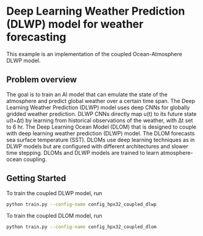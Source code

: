 # Deep Learning Weather Prediction (DLWP) model for weather forecasting

This example is an implementation of the coupled Ocean-Atmosphere DLWP model.

## Problem overview

The goal is to train an AI model that can emulate the state of the atmosphere and predict
global weather over a certain time span. The Deep Learning Weather Prediction (DLWP) model
uses deep CNNs for globally gridded weather prediction. DLWP CNNs directly map u(t) to
its future state u(t+Δt) by learning from historical observations of the weather,
with Δt set to 6 hr. The Deep Learning Ocean Model (DLOM) that is designed to couple with
deep learning weather prediction (DLWP) model. The DLOM forecasts sea surface
temperature (SST). DLOMs use deep learning techniques as in DLWP models but are
configured with different architectures and slower time stepping. DLOMs and DLWP models
are trained to learn atmosphere-ocean coupling.

## Getting Started

To train the coupled DLWP model, run

```bash
python train.py --config-name config_hpx32_coupled_dlwp
```

To train the coupled DLOM model, run

```bash
python train.py --config-name config_hpx32_coupled_dlom
```
